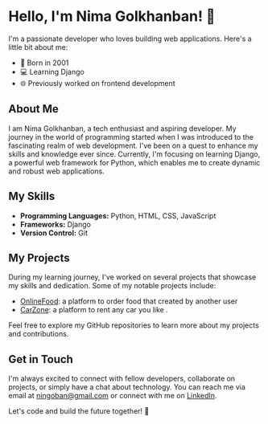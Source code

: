 # Hello, I'm Nima Golkhanban! 👋

I'm a passionate developer who loves building web applications. Here's a little bit about me:

- 🎂 Born in 2001
- 💻 Learning Django
- 🌐 Previously worked on frontend development

## About Me

I am Nima Golkhanban, a tech enthusiast and aspiring developer. My journey in the world of programming started when I was introduced to the fascinating realm of web development. I've been on a quest to enhance my skills and knowledge ever since. Currently, I'm focusing on learning Django, a powerful web framework for Python, which enables me to create dynamic and robust web applications.

## My Skills

- **Programming Languages:** Python, HTML, CSS, JavaScript
- **Frameworks:** Django
- **Version Control:** Git

## My Projects

During my learning journey, I've worked on several projects that showcase my skills and dedication. Some of my notable projects include:

- [OnlineFood]([link-to-project1](https://github.com/nimagolkhanban/OnlineFood)): a platform to order food that created by another user
- [CarZone]([link-to-project2](https://github.com/nimagolkhanban/CarZone)): a platform to rent any car you like .

Feel free to explore my GitHub repositories to learn more about my projects and contributions.

## Get in Touch

I'm always excited to connect with fellow developers, collaborate on projects, or simply have a chat about technology. You can reach me via email at [ningoban@gmail.com](mailto:ningoban@gmail.com) or connect with me on [LinkedIn]([https://www.linkedin.com/in/yourusername/](https://www.linkedin.com/in/nima-golkhanban-6b0006310?lipi=urn%3Ali%3Apage%3Ad_flagship3_profile_view_base_contact_details%3BJK7QKDd0SzWOMcpgnp1qbA%3D%3D)).

Let's code and build the future together! 🚀
